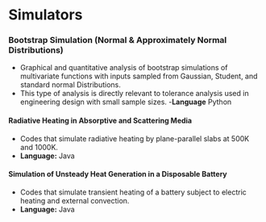# Simulators

### Bootstrap Simulation (Normal & Approximately Normal Distributions)
- Graphical and quantitative analysis of bootstrap simulations of multivariate functions with inputs sampled from Gaussian, Student, and standard normal Distributions.
- This type of analysis is directly relevant to tolerance analysis used in engineering design with small sample sizes.
-**Language** Python

#### Radiative Heating in Absorptive and Scattering Media
- Codes that simulate radiative heating by plane-parallel slabs at 500K and 1000K.
- **Language:** Java

#### Simulation of Unsteady Heat Generation in a Disposable Battery
- Codes that simulate transient heating of a battery subject to electric heating and external convection.
- **Language:** Java
